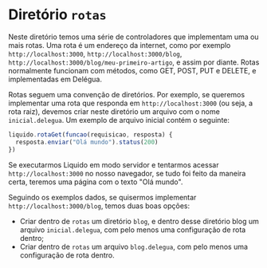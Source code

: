 # Diretório `rotas`

Neste diretório temos uma série de controladores que implementam uma ou mais rotas. Uma rota é um endereço da internet, como por exemplo `http://localhost:3000`, `http://localhost:3000/blog`, `http://localhost:3000/blog/meu-primeiro-artigo`, e assim por diante. Rotas normalmente funcionam com métodos, como GET, POST, PUT e DELETE, e implementadas em Delégua. 

Rotas seguem uma convenção de diretórios. Por exemplo, se queremos implementar uma rota que responda em `http://localhost:3000` (ou seja, a rota raiz), devemos criar neste diretório um arquivo com o nome `inicial.delegua`. Um exemplo de arquivo inicial contém o seguinte:

```js
liquido.rotaGet(funcao(requisicao, resposta) {
  resposta.enviar("Olá mundo").status(200)
})
```

Se executarmos Liquido em modo servidor e tentarmos acessar `http://localhost:3000` no nosso navegador, se tudo foi feito da maneira certa, teremos uma página com o texto "Olá mundo". 

Seguindo os exemplos dados, se quisermos implementar `http://localhost:3000/blog`, temos duas boas opções:

- Criar dentro de `rotas` um diretório `blog`, e dentro desse diretório blog um arquivo `inicial.delegua`, com pelo menos uma configuração de rota dentro;
- Criar dentro de `rotas` um arquivo `blog.delegua`, com pelo menos uma configuração de rota dentro.